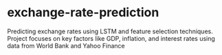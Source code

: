 # exchange-rate-prediction
Predicting exchange rates using LSTM and feature selection techniques. Project focuses on key factors like GDP, inflation, and interest rates using data from World Bank and Yahoo Finance
